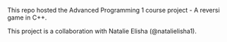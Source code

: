 This repo hosted the Advanced Programming 1 course project - A reversi game in C++.

This project is a collaboration with Natalie Elisha (@natalielisha1).
